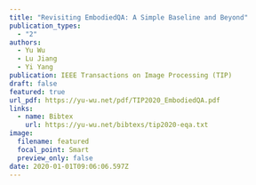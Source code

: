 ```yaml
---
title: "Revisiting EmbodiedQA: A Simple Baseline and Beyond"
publication_types:
  - "2"
authors:
  - Yu Wu
  - Lu Jiang
  - Yi Yang
publication: IEEE Transactions on Image Processing (TIP)
draft: false
featured: true
url_pdf: https://yu-wu.net/pdf/TIP2020_EmbodiedQA.pdf
links:
  - name: Bibtex
    url: https://yu-wu.net/bibtexs/tip2020-eqa.txt
image:
  filename: featured
  focal_point: Smart
  preview_only: false
date: 2020-01-01T09:06:06.597Z
---
```

